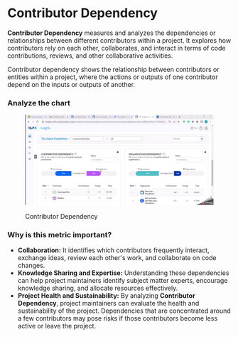 # Contributor Dependency

**Contributor Dependency** measures and analyzes the dependencies or relationships between different contributors within a project. It explores how contributors rely on each other, collaborates, and interact in terms of code contributions, reviews, and other collaborative activities.

Contributor dependency shows the relationship between contributors or entities within a project, where the actions or outputs of one contributor depend on the inputs or outputs of another.

### Analyze the chart

<figure><img src="../../../.gitbook/assets/2023-07-14_16h08_18.gif" alt=""><figcaption><p>Contributor Dependency</p></figcaption></figure>

### Why is this metric important?

* **Collaboration:** It identifies which contributors frequently interact, exchange ideas, review each other's work, and collaborate on code changes.
* **Knowledge Sharing and Expertise:** Understanding these dependencies can help project maintainers identify subject matter experts, encourage knowledge sharing, and allocate resources effectively.
* **Project Health and Sustainability:** By analyzing **Contributor Dependency**, project maintainers can evaluate the health and sustainability of the project. Dependencies that are concentrated around a few contributors may pose risks if those contributors become less active or leave the project.

###

